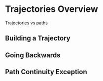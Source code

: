 # Trajectories Overview

Trajectories vs paths

## Building a Trajectory

## Going Backwards

## Path Continuity Exception
